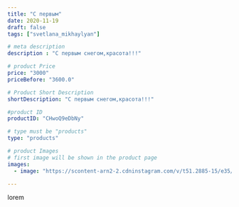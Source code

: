 ```yaml
---
title: "С первым"
date: 2020-11-19
draft: false
tags: ["svetlana_mikhaylyan"]

# meta description
description : "С первым снегом,красота!!!"

# product Price
price: "3000"
priceBefore: "3600.0"

# Product Short Description
shortDescription: "С первым снегом,красота!!!"

#product ID
productID: "CHwoQ9eDbNy"

# type must be "products"
type: "products"

# product Images
# first image will be shown in the product page
images:
  - image: "https://scontent-arn2-2.cdninstagram.com/v/t51.2885-15/e35/125832481_166502945120144_1396518728347708522_n.jpg?se=7&tp=1&_nc_ht=scontent-arn2-2.cdninstagram.com&_nc_cat=108&_nc_ohc=NHAzVE4gHdoAX-Q3wuR&oh=d54b9ca06e4d940a587c565ea6a3c872&oe=607223B1&ig_cache_key=MjQ0NTYzMTY4NTAzNjcxNjkxNA%3D%3D.2"

---
```

lorem
